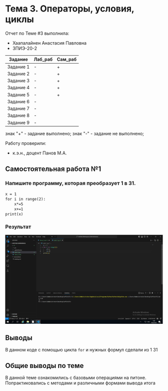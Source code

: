 # Тема 3. Операторы, условия, циклы
Отчет по Теме #3 выполнила:
- Хаапалайнен Анастасия Павловна
- ЗПИЭ-20-2

| Задание | Лаб_раб | Сам_раб |
| ------ | ------ | ------ |
| Задание 1 | - | + |
| Задание 2 | - | + |
| Задание 3 | - | + |
| Задание 4 | - | + |
| Задание 5 | - | + |
| Задание 6 | - |
| Задание 7 | - |
| Задание 8 | - |
| Задание 9 | - |

знак "+" - задание выполнено; знак "-" - задание не выполнено;

Работу проверили:
- к.э.н., доцент Панов М.А.

## Самостоятельная работа №1
### Напишите программу, которая преобразует 1 в 31.

```
x = 1
for i in range(2):
    x*=5
    x+=1
print(x)
```

### Результат
![Меню](https://github.com/Khaapalaynen/PI/blob/Te%D0%BC%D0%B0_3/pic/Lab3_1.png)

## Выводы
В данном коде с помощью цикла `for` и нужных формул сделали из 1 31
  





## Общие выводы по теме
В данной теме ознакомились с базовыми операциями на питоне. Попрактиковались с методами и различными формами вывода итога
